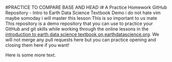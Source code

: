 #PRACTICE TO COMPARE BASE AND HEAD
i# A Practice Homework GitHub Repository - Intro to Earth Data Science Textbook Demo
i do not hate vim 
maybe somoday  i will master this lesson
This is so important to us mate
This repository is a demo repository that you can use to practice your GitHub and git skills while working
through the online lessons in the [introduction to earth data science textbook on earthdatascience.org](https://www.earthdatascience.org/courses/intro-to-earth-data-science/git-github/version-control/). We will not merge any pull requests here but you can practice opening and closing them here if you want!

Here is some more text.
